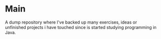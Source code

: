 # Main
A dump repository where I've backed up many exercises, ideas or unfinished projects i have touched since is started studying programming in Java.
